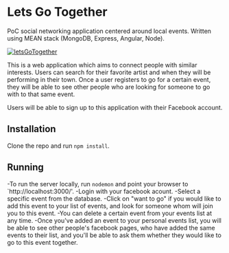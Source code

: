 # Lets Go Together

PoC social networking application centered around local events. Written using MEAN stack (MongoDB, Express, Angular, Node).


[![letsGoTogether](http://i.imgur.com/A7WZ3b7.png)](https://vimeo.com/226357040 "Lets Go Together - Click to Watch!")


This is a web application which aims to connect people with similar interests. Users can search for their favorite artist and when they will be performing in their town. Once a user registers to go for a certain event, they will be able to see other people who are looking for someone to go with to that same event.

Users will be able to sign up to this application with their Facebook account.


## Installation

Clone the repo and run `npm install`.


## Running

-To run the server locally, run `nodemon` and point your browser to `http://localhost:3000/'.
-Login with your facebook acount.
-Select a specific event from the database.
-Click on "want to go" if you would like to add this event to your list of events, and look for someone whom will join you to this event.
-You can delete a certain event from your events list at any time.
-Once you've added an event to your personal events list, you will be able to see other people's facebook pages, who have added the same events to their list, and you'll be able to ask them whether they would like to go to this event together.


